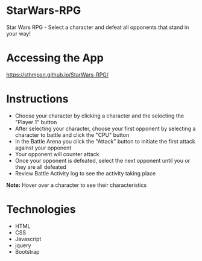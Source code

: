 # StarWars-RPG
Star Wars RPG - Select a character and defeat all opponents that stand in your way!

# Accessing the App
https://sthmpsn.github.io/StarWars-RPG/

# Instructions
* Choose your character by clicking a character and the selecting the "Player 1" button
* After selecting your character, choose your first opponent by selecting a character to battle and click the "CPU" button
* In the Battle Arena you click the "Attack" button to initiate the first attack against your opponent
* Your opponent will counter attack
* Once your opponent is defeated, select the next opponent until you or they are all defeated
* Review Battle Activity log to see the activity taking place

**Note:** Hover over a character to see their characteristics

# Technologies
* HTML  
* CSS  
* Javascript  
* jquery  
* Bootstrap  
